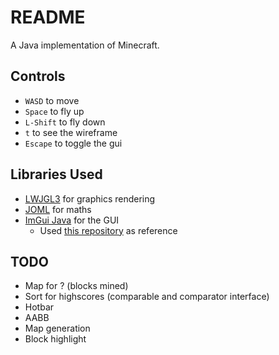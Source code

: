 # README
A Java implementation of Minecraft.

Controls
-----
* `WASD` to move
* `Space` to fly up
* `L-Shift` to fly down
* `t` to see the wireframe
* `Escape` to toggle the gui

Libraries Used
-----
* [LWJGL3](https://github.com/LWJGL/lwjgl3) for graphics rendering
* [JOML](https://github.com/JOML-CI/JOML) for maths
* [ImGui Java](https://github.com/SpaiR/imgui-java) for the GUI
    * Used [this repository](https://github.com/Trolobezka/mwe-imgui-java) as reference

TODO
-----
* Map for ? (blocks mined)
* Sort for highscores (comparable and comparator interface)
* Hotbar
* AABB
* Map generation
* Block highlight
